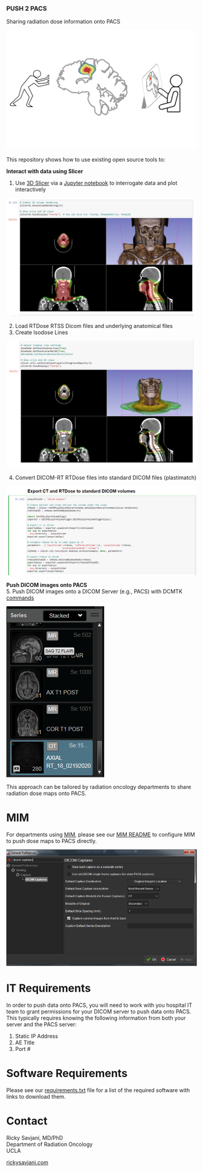 ### PUSH 2 PACS
Sharing radiation dose information onto PACS

![alt text][logo]

[logo]: https://github.com/rsavjanimdphd/push2pacs/blob/main/images/push2PACS.jpg "PUSH 2 PACS"

This repository shows how to use existing open source tools to:

**Interact with data using Slicer** 
1. Use [3D Slicer](https://www.slicer.org/) via a [Jupyter notebook](https://github.com/rsavjanimdphd/push2pacs/blob/main/push2pacs.ipynb) to interrogate data and plot interactively 

![alt text][disp]

2. Load RTDose RTSS Dicom files and underlying anatomical files
3. Create Isodose Lines

![alt text][dose]

4. Convert DICOM-RT RTDose files into standard DICOM files (plastimatch)

![alt text][code]

[code]:https://github.com/rsavjanimdphd/push2pacs/blob/main/images/code.png
[dose]:https://github.com/rsavjanimdphd/push2pacs/blob/main/images/isodose.png
[disp]:https://github.com/rsavjanimdphd/push2pacs/blob/main/images/4view.png

**Push DICOM images onto PACS**  
5. Push DICOM images onto a DICOM Server (e.g., PACS) with DCMTK [commands](https://github.com/rsavjanimdphd/push2pacs/blob/main/src/push2pacs.sh)

![alt text][pacs]

[pacs]:https://github.com/rsavjanimdphd/push2pacs/blob/main/images/pacs.png

This approach can be tailored by radiation oncology departments to share radiation dose maps onto PACS. 

# MIM
For departments using [MIM](https://www.mimsoftware.com/solutions/radiationoncology), please see our [MIM README](https://github.com/rsavjanimdphd/push2pacs/blob/main/MIM_README.pdf) to configure MIM to push dose maps to PACS directly. 

![alt text][mim]

[mim]:https://github.com/rsavjanimdphd/push2pacs/blob/main/images/mim.png

# IT Requirements
In order to push data onto PACS, you will need to work with you hospital IT team to grant permissions for your DICOM server to push data onto PACS. This typically requires knowing the following information from both your server and the PACS server:

1. Static IP Address
2. AE Title
3. Port #

# Software Requirements
Please see our [requirements.txt](https://github.com/rsavjanimdphd/push2pacs/blob/main/requirements.txt) file for a list of the required software with links to download them. 

# Contact
Ricky Savjani, MD/PhD  
Department of Radiation Oncology  
UCLA  
  
[rickysavjani.com](http://rickysavjani.com/)
